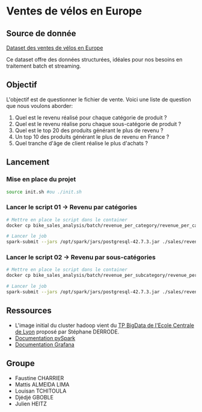 # Ventes de vélos en Europe

## Source de donnée

[Dataset des ventes de vélos en Europe](https://www.kaggle.com/datasets/sadiqshah/bike-sales-in-europe)

Ce dataset offre des données structurées, idéales pour nos besoins en traitement batch et streaming.

## Objectif

L'objectif est de questionner le fichier de vente.
Voici une liste de question que nous voulons aborder:

1. Quel est le revenu réalisé pour chaque catégorie de produit ?
2. Quel est le revenu réalise poru chaque sous-catégorie de produit ?
3. Quel est le top 20 des produits générant le plus de revenu ?
4. Un top 10 des produits générant le plus de revenu en France ?
5. Quel tranche d'âge de client réalise le plus d'achats ?

## Lancement

### Mise en place du projet

```bash
source init.sh #ou ./init.sh
```

### Lancer le script 01 -> Revenu par catégories

```bash
# Mettre en place le script dans le container
docker cp bike_sales_analysis/batch/revenue_per_category/revenue_per_category.py hadoop-master:/root/sales
```

```bash
# Lancer le job
spark-submit --jars /opt/spark/jars/postgresql-42.7.3.jar ./sales/revenue_per_category.py
```

### Lancer le script 02 -> Revenu par sous-catégories

```bash
# Mettre en place le script dans le container
docker cp bike_sales_analysis/batch/revenue_per_subcategory/revenue_per_subcategory.py hadoop-master:/root/sales
```

```bash
# Lancer le job
spark-submit --jars /opt/spark/jars/postgresql-42.7.3.jar ./sales/revenue_per_subcategory.py
```

## Ressources

- L'image initial du cluster hadoop vient du [TP BigData de l'Ecole Centrale de Lyon](https://gitlab.ec-lyon.fr/sderrode/TP_BigData_ECL) proposé par Stéphane DERRODE.
- [Documentation pySpark]()
- [Documentation Grafana]()

## Groupe

- Faustine CHARRIER
- Mattis ALMEIDA LIMA
- Louisan TCHITOULA
- Djédjé GBOBLE
- Julien HEITZ
